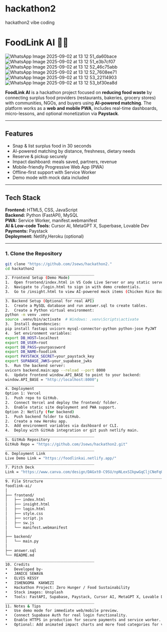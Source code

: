 # hackathon2
hackathon2 vibe coding
# FoodLink AI 🌱🥗
![WhatsApp Image 2025-09-02 at 13 12 51_da60bace](https://github.com/user-attachments/assets/07d43e09-22d8-4058-a2a1-68402b27a051)
![WhatsApp Image 2025-09-02 at 13 12 51_e3b7cf07](https://github.com/user-attachments/assets/a039223a-8512-4d40-86f0-d19cd6c08eb2)
![WhatsApp Image 2025-09-02 at 13 12 52_46c75abb](https://github.com/user-attachments/assets/ecfa455c-20bb-46ff-845f-327843867c4e)
![WhatsApp Image 2025-09-02 at 13 12 52_7608ee71](https://github.com/user-attachments/assets/81fea621-d1f9-46e0-8cbc-d5d141601707)
![WhatsApp Image 2025-09-02 at 13 12 53_22114903](https://github.com/user-attachments/assets/8d5032ec-8f13-4abc-aa71-b63fcf9525e5)
![WhatsApp Image 2025-09-02 at 13 12 53_bf30ea8d](https://github.com/user-attachments/assets/21a47f3b-98b7-4566-8da3-a4220b04cb7d)

**FoodLink AI** is a hackathon project focused on **reducing food waste** by connecting surplus food providers (restaurants, bakeries, grocery stores) with communities, NGOs, and buyers using **AI-powered matching**. The platform works as a **web and mobile PWA**, includes real-time dashboards, micro-lessons, and optional monetization via **Paystack**.

---

## Features

- Snap & list surplus food in 30 seconds
- AI-powered matching by distance, freshness, dietary needs
- Reserve & pickup securely
- Impact dashboard: meals saved, partners, revenue
- Mobile-friendly Progressive Web App (PWA)
- Offline-first support with Service Worker
- Demo mode with mock data included

---

## Tech Stack

**Frontend:** HTML5, CSS, JavaScript  
**Backend:** Python (FastAPI), MySQL  
**PWA:** Service Worker, manifest.webmanifest  
**AI & Low-code Tools:** Cursor AI, MetaGPT X, Superbase, Lovable Dev  
**Payments:** Paystack  
**Deployment:** Netlify,Heroku (optional)  

---


### 1. Clone the Repository

```bash
git clone "https://github.com/Jsews/hackathon2."
cd hackathon2
________________________________________
2. Frontend Setup (Demo Mode)
1.	Open frontend/index.html in VS Code Live Server or any static server.
2.	Navigate to /login.html to sign in with demo credentials.
3.	Go to /insight.html to view AI-powered mock items (Chicken Rice Boxes, Bakery Packs, Vegetable Mix Boxes) and impact charts.
________________________________________
3. Backend Setup (Optional for real API)
1.	Create a MySQL database and run answer.sql to create tables.
2.	Create a Python virtual environment:
python -m venv .venv
source .venv/bin/activate  # Windows: .venv\Scripts\activate
3.	Install dependencies:
pip install fastapi uvicorn mysql-connector-python python-jose PyJWT
4.	Set environment variables:
export DB_HOST=localhost
export DB_USER=root
export DB_PASS=yourpassword
export DB_NAME=foodlink
export PAYSTACK_SECRET=your_paystack_key
export SUPABASE_JWKS=your_supabase_jwks
5.	Run the backend server:
uvicorn backend.main:app --reload --port 8000
6.	Update frontend window.API_BASE to point to your backend:
window.API_BASE = "http://localhost:8000";
________________________________________
4. Deployment
Option 1: Vercel
1.	Push repo to GitHub.
2.	Connect Vercel and deploy the frontend/ folder.
3.	Enable static site deployment and PWA support.
Option 2: Netlify (for backend)
1.	Push backend folder to GitHub.
2.	Create a new Heroku app.
3.	Add environment variables via dashboard or CLI.
4.	Deploy with GitHub integration or git push netlify main.
________________________________________
5. GitHub Repository
GitHub Repo = "https://github.com/Jsews/hackathon2.git"
________________________________________
6. Deployment Link
Live Demo Link = "https://foodlinkai.netlify.app/"
________________________________________
7. Pitch Deck
Link = "https://www.canva.com/design/DAGxt0-C9SU/npNLexSIkpwGqCljCNeFqQ/edit?utm_content=DAGxt0-C9SU&utm_campaign=designshare&utm_medium=link2&utm_source=sharebutton"
________________________________________________________________________________
9. File Structure
foodlink-ai/
│
├── frontend/
│   ├── index.html
│   ├── insight.html
│   ├── login.html
│   ├── style.css
│   ├── script.js
│   ├── sw.js
│   └── manifest.webmanifest
│
├── backend/
│   └── main.py
│
├── answer.sql
└── README.md
________________________________________
10. Credits
•	Developed by-
•	JANICE SEWAVA
•	ELVIS KESSY
•	ISHENGOMA  KAKWEZI
•	Hackathon Project: Zero Hunger / Food Sustainability
•	Stock images: Unsplash
•	Tools: FastAPI, Supabase, Paystack, Cursor AI, MetaGPT X, Lovable Dev
________________________________________
11. Notes & Tips
•	Use demo mode for immediate web/mobile preview.
•	Connect Supabase Auth for real login functionality.
•	Enable HTTPS in production for secure payments and service worker.
•	Optional: Add animated impact charts and more food categories for visual appeal.

